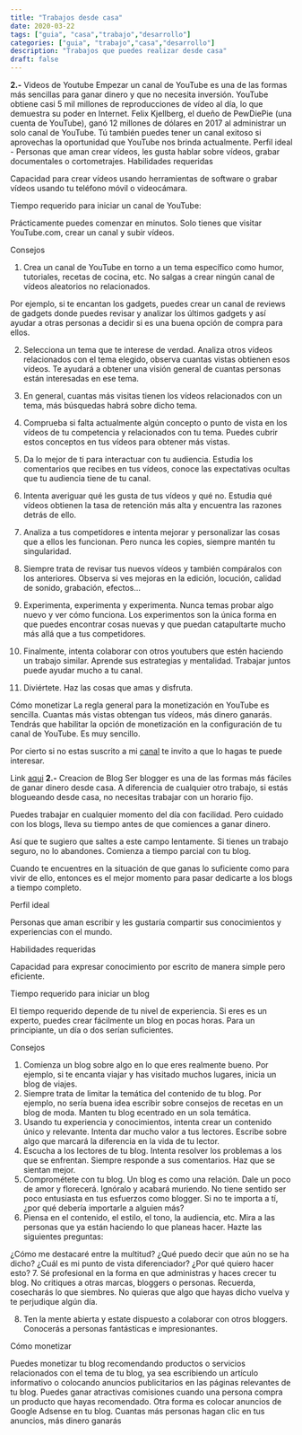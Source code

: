 ```yaml
---
title: "Trabajos desde casa"
date: 2020-03-22
tags: ["guia", "casa","trabajo","desarrollo"]
categories: ["guia", "trabajo","casa","desarrollo"]
description: "Trabajos que puedes realizar desde casa"
draft: false
--- 
```

**2.-** Videos de Youtube
Empezar un canal de YouTube es una de las formas más sencillas para ganar dinero y que no necesita inversión.
YouTube obtiene casi 5 mil millones de reproducciones de vídeo al día, lo que demuestra su poder en Internet.
Felix Kjellberg, el dueño de PewDiePie (una cuenta de YouTube), ganó 12 millones de dólares en 2017 al administrar un solo canal de YouTube.
Tú también puedes tener un canal exitoso si aprovechas la oportunidad que YouTube nos brinda actualmente.
Perfil ideal -
Personas que aman crear vídeos, les gusta hablar sobre vídeos, grabar documentales o cortometrajes.
Habilidades requeridas 

Capacidad para crear vídeos usando herramientas de software o grabar vídeos usando tu teléfono móvil o videocámara.

Tiempo requerido para iniciar un canal de YouTube:

Prácticamente puedes comenzar en minutos. Solo tienes que visitar YouTube.com, crear un canal y subir vídeos.

Consejos

1. Crea un canal de YouTube en torno a un tema específico como humor, tutoriales, recetas de cocina, etc. No salgas a crear ningún canal de vídeos aleatorios no relacionados.

Por ejemplo, si te encantan los gadgets, puedes crear un canal de reviews de gadgets donde puedes revisar y analizar los últimos gadgets y así ayudar a otras personas a decidir si es una buena opción de compra para ellos.

2. Selecciona un tema que te interese de verdad. Analiza otros vídeos relacionados con el tema elegido, observa cuantas vistas obtienen esos vídeos. Te ayudará a obtener una visión general de cuantas personas están interesadas en ese tema.

3. En general, cuantas más visitas tienen los vídeos relacionados con un tema, más búsquedas habrá sobre dicho tema.

4. Comprueba si falta actualmente algún concepto o punto de vista en los vídeos de tu competencia y relacionados con tu tema. Puedes cubrir estos conceptos en tus vídeos para obtener más vistas.

5. Da lo mejor de ti para interactuar con tu audiencia. Estudia los comentarios que recibes en tus vídeos, conoce las expectativas ocultas que tu audiencia tiene de tu canal.

6. Intenta averiguar qué les gusta de tus vídeos y qué no. Estudia qué vídeos obtienen la tasa de retención más alta y encuentra las razones detrás de ello.

7. Analiza a tus competidores e intenta mejorar y personalizar las cosas que a ellos les funcionan. Pero nunca les copies, siempre mantén tu singularidad.

8. Siempre trata de revisar tus nuevos vídeos y también compáralos con los anteriores. Observa si ves mejoras en la edición, locución, calidad de sonido, grabación, efectos... 

9. Experimenta, experimenta y experimenta. Nunca temas probar algo nuevo y ver cómo funciona. Los experimentos son la única forma en que puedes encontrar cosas nuevas y que puedan catapultarte mucho más allá que a tus competidores.

10. Finalmente, intenta colaborar con otros youtubers que estén haciendo un trabajo similar. Aprende sus estrategias y mentalidad. Trabajar juntos puede ayudar mucho a tu canal.

11. Diviértete. Haz las cosas que amas y disfruta.

Cómo monetizar
La regla general para la monetización en YouTube es sencilla. Cuantas más vistas obtengan tus vídeos, más dinero ganarás. Tendrás que habilitar la opción de monetización en la configuración de tu canal de YouTube. Es muy sencillo.

Por cierto si no estas suscrito a mi [canal](https://www.youtube.com/channel/UCjsuii8mIixAPEvarIxOZuQ) te invito a que lo hagas te puede interesar.

Link [aqui](https://www.youtube.com/channel/UCjsuii8mIixAPEvarIxOZuQ)
**2.-** Creacion de Blog
Ser blogger es una de las formas más fáciles de ganar dinero desde casa. A diferencia de cualquier otro trabajo, si estás blogueando desde casa, no necesitas trabajar con un horario fijo.

Puedes trabajar en cualquier momento del día con facilidad. Pero cuidado con los blogs, lleva su tiempo antes de que comiences a ganar dinero.

Así que te sugiero que saltes a este campo lentamente. Si tienes un trabajo seguro, no lo abandones. Comienza a tiempo parcial con tu blog.

Cuando te encuentres en la situación de que ganas lo suficiente como para vivir de ello, entonces es el mejor momento para pasar dedicarte a los blogs a tiempo completo.

Perfil ideal

Personas que aman escribir y les gustaría compartir sus conocimientos y experiencias con el mundo.

Habilidades requeridas

Capacidad para expresar conocimiento por escrito de manera simple pero eficiente.

Tiempo requerido para iniciar un blog

El tiempo requerido depende de tu nivel de experiencia. Si eres es un experto, puedes crear fácilmente un blog en pocas horas. Para un principiante, un día o dos serían suficientes.

Consejos 
1. Comienza un blog sobre algo en lo que eres realmente bueno. Por ejemplo, si te encanta viajar y has visitado muchos lugares, inicia un blog de viajes.
2. Siempre trata de limitar la temática del contenido de tu blog.
Por ejemplo, no sería buena idea escribir sobre consejos de recetas en un blog de moda. Manten tu blog ecentrado en un sola temática.
3. Usando tu experiencia y conocimientos, intenta crear un contenido único y relevante. Intenta dar mucho valor a tus lectores. Escribe sobre algo que marcará la diferencia en la vida de tu lector.
4. Escucha a los lectores de tu blog. Intenta resolver los problemas a los que se enfrentan. Siempre responde a sus comentarios. Haz que se sientan mejor.
5. Comprométete con tu blog. Un blog es como una relación. Dale un poco de amor y florecerá. Ignóralo y acabará muriendo. No tiene sentido ser poco entusiasta en tus esfuerzos como blogger. Si no te importa a tí, ¿por qué debería importarle a alguien más?
6. Piensa en el contenido, el estilo, el tono, la audiencia, etc. Mira a las personas que ya están haciendo lo que planeas hacer.
Hazte las siguientes preguntas:

¿Cómo me destacaré entre la multitud?
¿Qué puedo decir que aún no se ha dicho?
¿Cuál es mi punto de vista diferenciador?
¿Por qué quiero hacer esto?
7. Sé profesional en la forma en que administras y haces crecer tu blog. No critiques a otras marcas, bloggers o personas. Recuerda, cosecharás lo que siembres. No quieras que algo que hayas dicho vuelva y te perjudique algún día.

8. Ten la mente abierta y estate dispuesto a colaborar con otros bloggers. Conocerás a personas fantásticas e impresionantes.

Cómo monetizar

Puedes monetizar tu blog recomendando productos o servicios relacionados con el tema de tu blog, ya sea escribiendo un artículo informativo o colocando anuncios publicitarios en las páginas relevantes de tu blog.
Puedes ganar atractivas comisiones cuando una persona compra un producto que hayas recomendado.
Otra forma es colocar anuncios de Google Adsense en tu blog. Cuantas más personas hagan clic en tus anuncios, más dinero ganarás